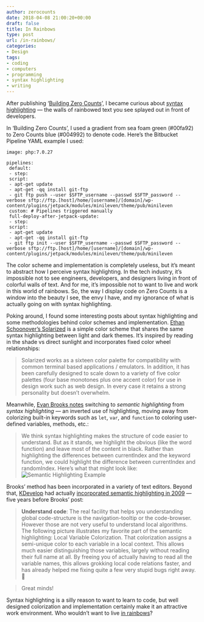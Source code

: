 ```yaml
---
author: zerocounts
date: 2018-04-08 21:00:20+00:00
draft: false
title: In Rainbows
type: post
url: /in-rainbows/
categories:
- Design
tags:
- coding
- computers
- programming
- syntax highlighting
- writing
---
```


After publishing ‘[Building Zero Counts](/2018/03/25/building-zero-counts/)’, I became curious about [syntax highlighting](https://en.m.wikipedia.org/wiki/Syntax_highlighting) — the walls of rainbowed text you see splayed out in front of developers.

In ‘Building Zero Counts’, I used a gradient from sea foam green (#00fa92) to Zero Counts blue (#004992) to denote code. Here’s the Bitbucket Pipeline YAML example I used:

    image: php:7.0.27
    
    pipelines:
     default:
     - step:
     script:
     - apt-get update
     - apt-get -qq install git-ftp
     - git ftp push --user $SFTP_username --passwd $SFTP_password --verbose sftp://ftp.[host]/home/[username]/[domain]/wp-content/plugins/jetpack/modules/minileven/theme/pub/minileven
     custom: # Pipelines triggered manually
     full-deploy-after-jetpack-update:
     - step:
     script:
     - apt-get update
     - apt-get -qq install git-ftp
     - git ftp init --user $SFTP_username --passwd $SFTP_password --verbose sftp://ftp.[host]/home/[username]/[domain]/wp-content/plugins/jetpack/modules/minileven/theme/pub/minileven

The color scheme and implementation is completely useless, but it’s meant to abstract how I perceive syntax highlighting. In the tech industry, it’s impossible not to see engineers, developers, and designers living in front of colorful walls of text. And for me, it’s impossible not to want to live and work in this world of rainbows. So, the way I display code on Zero Counts is a window into the beauty I see, the envy I have, and my ignorance of what is actually going on with syntax highlighting.

Poking around, I found some interesting posts about syntax highlighting and some methodologies behind color schemes and implementation. [Ethan Schoonover’s Solarized](http://ethanschoonover.com/solarized) is a simple color scheme that shares the same syntax highlighting between light and dark themes. It’s inspired by reading in the shade vs direct sunlight and incorporates fixed color wheel relationships:

> Solarized works as a sixteen color palette for compatibility with common terminal based applications / emulators. In addition, it has been carefully designed to scale down to a variety of five color palettes (four base monotones plus one accent color) for use in design work such as web design. In every case it retains a strong personality but doesn’t overwhelm.

Meanwhile, [Evan Brooks notes](https://medium.com/@evnbr/coding-in-color-3a6db2743a1e) switching to _semantic highlighting_ from _syntax highlighting_ — an inverted use of highlighting, moving away from colorizing built-in keywords such as `let`, `var`, and `function` to coloring user-defined variables, methods, etc.:

> We think syntax highlighting makes the structure of code easier to understand. But as it stands, we highlight the obvious (like the word function) and leave most of the content in black. Rather than highlighting the differences between currentIndex and the keyword function, we could highlight the difference between currentIndex and randomIndex. Here’s what that might look like:
![Semantic Highlighting Example](/semantic-highlighting.png)

Brooks’ method has been incorporated in a variety of text editors. Beyond that, [KDevelop](https://www.kdevelop.org) had actually [incorporated semantic highlighting in 2009](https://zwabel.wordpress.com/2009/01/08/c-ide-evolution-from-syntax-highlighting-to-semantic-highlighting/) — five years before Brooks’ post:

> **Understand code**: The real facility that helps you understanding global code-structure is the navigation-tooltip or the code-browser. However those are not very useful to understand local algorithms. The following picture illustrates my favorite part of the semantic highlighting: Local Variable Colorization. That colorization assigns a semi-unique color to each variable in a local context. This allows much easier distinguishing those variables, largely without reading their full name at all. By freeing you of actually having to read all the variable names, this allows grokking local code relations faster, and has already helped me fixing quite a few very stupid bugs right away. 🙂

> Great minds!

Syntax highlighting is a silly reason to want to learn to code, but well designed colorization and implementation certainly make it an attractive work environment. Who wouldn’t want to live [in rainbows](https://itunes.apple.com/us/album/in-rainbows/1109714933)?
